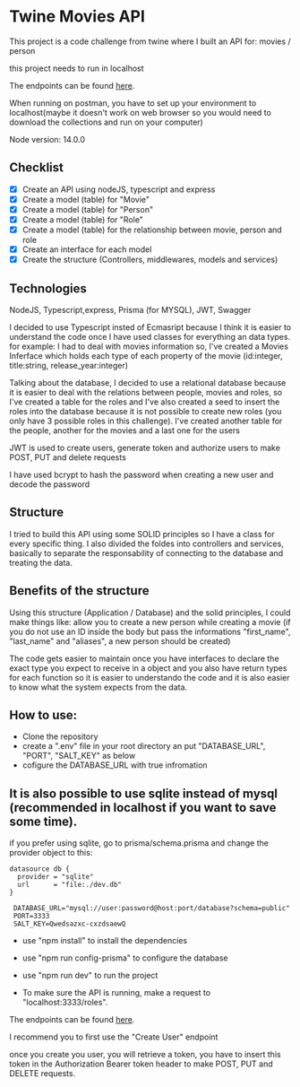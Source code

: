 # Twine Movies API
This project is a code challenge from twine where I built an API for: movies / person

this project needs to run in localhost

The endpoints can be found [here](https://www.postman.com/samdev18/workspace/twine/overview).

When running on postman, you have to set up your environment to localhost(maybe it doesn't work on web browser so you would need to download the collections and run on your computer)

Node version: 14.0.0
## Checklist

- [x] Create an API using nodeJS, typescript and express
- [x] Create a model (table) for "Movie"
- [x] Create a model (table) for "Person"
- [x] Create a model (table) for "Role"
- [x] Create a model (table) for the relationship between movie, person and role
- [x] Create an interface for each model
- [x] Create the structure (Controllers, middlewares, models and services)

## Technologies
NodeJS, Typescript,express, Prisma (for MYSQL), JWT, Swagger

I decided to use Typescript insted of Ecmasript because I think it is easier to understand the code once I have used classes for everything an data types. for example: I had to deal with movies information so, I've created a Movies Inferface which holds each type of each property of the movie (id:integer, title:string, release_year:integer)

Talking about the database, I decided to use a relational database because it is easier to deal with the relations between people, movies and roles, so I've created a table for the roles and I've also created a seed to insert the roles into the database because it is not possible to create new roles (you only have 3 possible roles in this challenge). I've created another table for the people, another for the movies and a last one for the users

JWT is used to create users, generate token and authorize users to make POST, PUT and delete requests

I have used bcrypt to hash the password when creating a new user and decode the password 
## Structure

I tried to build this API using some SOLID principles so I have a class for every specific thing.
I also divided the foldes into controllers and services, basically to separate the responsability of connecting to the database and treating the data.

## Benefits of the structure

Using this structure (Application / Database) and the solid principles, I could make things like: allow you to create a new person while creating a movie (if you do not use an ID inside the body but pass the informations "first_name", "last_name" and "aliases", a new person should be created)

The code gets easier to maintain once you have interfaces to declare the exact type you expect to receive in a object and you also have return types for each function so it is easier to understando the code and it is also easier to know what the system expects from the data.

## How to use:
- Clone the repository
- create a ".env" file in your root directory an put "DATABASE_URL", "PORT", "SALT_KEY" as below
- cofigure the DATABASE_URL with true infromation

##    It is also possible to use sqlite instead of mysql (recommended in localhost if you want to save some time).
   if you prefer using sqlite, go to prisma/schema.prisma and change the provider object to this:
   ```
   datasource db {
     provider = "sqlite"
     url      = "file:./dev.db"
   }
   ```


   ```
    DATABASE_URL="mysql://user:password@host:port/database?schema=public"
    PORT=3333
    SALT_KEY=Qwedsazxc-cxzdsaewQ
   ```

 - use "npm install" to install the dependencies
 - use "npm run config-prisma" to configure the database
 - use "npm run dev" to run the project

- To make sure the API is running, make a request to "localhost:3333/roles".

The endpoints can be found [here](https://www.postman.com/samdev18/workspace/twine/overview).

I recommend you to first use the "Create User" endpoint

once you create you user, you will retrieve a token, you have to insert this token in the Authorization Bearer token header to make POST, PUT and DELETE requests. 

